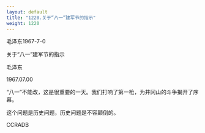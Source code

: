```yaml
---
layout: default
title: "1220.关于“八一”建军节的指示"
weight: 1220
---
```


毛泽东1967-7-0

关于“八一”建军节的指示

毛泽东

1967.07.00

“八一”不能改，这是很重要的一天。我们打响了第一枪，为井冈山的斗争揭开了序幕。

这个问题是历史问题，历史问题是不容颠倒的。

CCRADB

